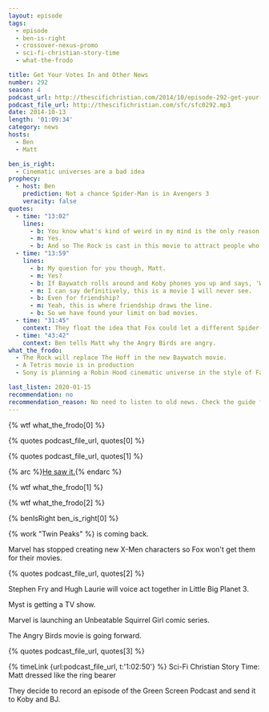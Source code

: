 ```yaml
---
layout: episode
tags:
  - episode
  - ben-is-right
  - crossover-nexus-promo
  - sci-fi-christian-story-time
  - what-the-frodo

title: Get Your Votes In and Other News
number: 292
season: 4
podcast_url: http://thescifichristian.com/2014/10/episode-292-get-your-votes-in-and-other-news/
podcast_file_url: http://thescifichristian.com/sfc/sfc0292.mp3
date: 2014-10-13
length: '01:09:34'
category: news
hosts:
  - Ben
  - Matt

ben_is_right:
  - Cinematic universes are a bad idea
prophecy:
  - host: Ben
    prediction: Not a chance Spider-Man is in Avengers 3
    veracity: false
quotes:
  - time: "13:02"
    lines:
      - b: You know what's kind of weird in my mind is the only reason someone gets cast in a Baywatch franchise is cuz they look good in a swimming suit.
      - m: Yes.
      - b: And so The Rock is cast in this movie to attract people who want to see him in a swimming suit. And Koby.
  - time: "13:59"
    lines:
      - b: My question for you though, Matt.
      - m: Yes?
      - b: If Baywatch rolls around and Koby phones you up and says, 'Would you like to go see the new Rock movie? It's called "Baywatch".' Will you go?
      - m: I can say definitively, this is a movie I will never see.
      - b: Even for friendship?
      - m: Yeah, this is where friendship draws the line.
      - b: So we have found your limit on bad movies.
  - time: "31:45"
    context: They float the idea that Fox could let a different Spider-Man appear in Avengers 3
  - time: "43:42"
    context: Ben tells Matt why the Angry Birds are angry.
what_the_frodo:
  - The Rock will replace The Hoff in the new Baywatch movie.
  - A Tetris movie is in production
  - Sony is planning a Robin Hood cinematic universe in the style of Fast & Furious 

last_listen: 2020-01-15
recommendation: no
recommendation_reason: No need to listen to old news. Check the guide for what's interesting in hindsight.
---
```


{% wtf what_the_frodo[0] %}

{% quotes podcast_file_url, quotes[0] %}

{% quotes podcast_file_url, quotes[1] %}

{% arc %}[He saw it.](https://boxd.it/v6SpP){% endarc %}

{% wtf what_the_frodo[1] %}

{% wtf what_the_frodo[2] %}

{% benIsRight ben_is_right[0] %}

{% work "Twin Peaks" %} is coming back.

Marvel has stopped creating new X-Men characters so Fox won't get them for their movies.

{% quotes podcast_file_url, quotes[2] %}

Stephen Fry and Hugh Laurie will voice act together in Little Big Planet 3.

Myst is getting a TV show. 

Marvel is launching an Unbeatable Squirrel Girl comic series.  

The Angry Birds movie is going forward.

{% quotes podcast_file_url, quotes[3] %}

{% timeLink {url:podcast_file_url, t:'1:02:50'} %}  Sci-Fi Christian Story Time: Matt dressed like the ring bearer

They decide to record an episode of the Green Screen Podcast and send it to Koby and BJ.